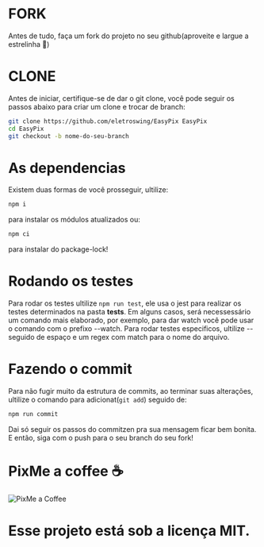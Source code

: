 # FORK
Antes de tudo, faça um fork do projeto no seu github(aproveite e largue a estrelinha 🌟)

# CLONE
Antes de iniciar, certifique-se de dar o git clone, você pode seguir os passos abaixo para criar um clone e trocar de branch:

```bash
git clone https://github.com/eletroswing/EasyPix EasyPix
cd EasyPix
git checkout -b nome-do-seu-branch
```

# As dependencias
Existem duas formas de você prosseguir, ultilize:
```bash
npm i
```
para instalar os módulos atualizados ou:
```bash
npm ci
```
para instalar do package-lock!

# Rodando os testes
Para rodar os testes ultilize `npm run test`, ele usa o jest para realizar os testes determinados na pasta **tests**. 
Em alguns casos, será necessessário um comando mais elaborado, por exemplo, para dar watch você pode usar o comando com o prefixo --watch.
Para rodar testes especificos, ultilize -- seguido de espaço e um regex com match para o nome do arquivo.

# Fazendo o commit
Para não fugir muito da estrutura de commits, ao terminar suas alterações, ultilize o comando para adicionat(`git add`) seguido de: 
```bash
npm run commit
```
Dai só seguir os passos do commitzen pra sua mensagem ficar bem bonita. E então, siga com o push para o seu branch do seu fork!

# PixMe a coffee ☕
![PixMe a Coffee](https://pixmeacoffee.vercel.app/_next/image?url=https%3A%2F%2Fapi.qrserver.com%2Fv1%2Fcreate-qr-code%2F%3Fsize%3D206x206%26data%3D00020126360014BR.GOV.BCB.PIX0114%2B55329848279105204000053039865802BR5922Ytalo%20da%20Silva%20Batalha6003Uba62070503***63049B02&w=256&q=75 "PixMe a coffee")

# Esse projeto está sob a licença MIT.